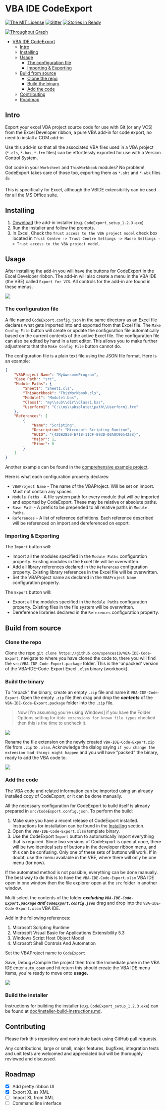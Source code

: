 # VBA IDE CodeExport

[![The MIT License](https://img.shields.io/badge/license-MIT-orange.svg?style=flat-square)](http://opensource.org/licenses/MIT)
[![Gitter](https://img.shields.io/gitter/room/nwjs/nw.js.svg?style=flat-square)](https://gitter.im/VBA-IDE-Code-Export)
[![Stories in Ready](https://badge.waffle.io/spences10/VBA-IDE-Code-Export.png?label=ready&title=Ready)](https://waffle.io/spences10/VBA-IDE-Code-Export)

[![Throughput Graph](https://graphs.waffle.io/spences10/VBA-IDE-Code-Export/throughput.svg)](https://waffle.io/spences10/VBA-IDE-Code-Export/metrics/throughput)

<!-- TOC -->

- [VBA IDE CodeExport](#vba-ide-codeexport)
  - [Intro](#intro)
  - [Installing](#installing)
  - [Usage](#usage)
    - [The configuration file](#the-configuration-file)
    - [Importing & Exporting](#importing--exporting)
  - [Build from source](#build-from-source)
    - [Clone the repo](#clone-the-repo)
    - [Build the binary](#build-the-binary)
    - [Add the code](#add-the-code)
  - [Contributing](#contributing)
  - [Roadmap](#roadmap)

<!-- /TOC -->

## Intro

Export your excel VBA project source code for use with Git (or any VCS) from the
Excel Developer ribbon, a pure VBA add-in for code export, no need to install a
COM add-in

Use this add-in so that all the associated VBA files used in a VBA project
(`*.cls`, `*.bas`, `*.frm` files) can be effortlessly exported for use with a
Version Control System.

Got code in your `Worksheet` and `ThisWorkbook` modules? No problem! CodeExport
takes care of those too, exporting them as `*.sht` and `*.wbk` files :+1:

This is specifically for Excel, although the VBIDE extensibility can be used for
all the MS Office suite.

## Installing

1. [Download](https://github.com/spences10/VBA-IDE-Code-Export/releases) the
   add-in installer (e.g. `CodeExport_setup_1.2.3.exe`)
2. Run the installer and follow the prompts.
3. In Excel, Check the `Trust access to the VBA project model` check box located
   in `Trust Centre -> Trust Centre Settings -> Macro Settings -> Trust access
   to the VBA project model`.

## Usage

After installing the add-in you will have the buttons for CodeExport in the
Excel Developer ribbon. The add-in will also create a menu in the VBA IDE (the
VBE) called `Export for VCS`. All controls for the add-in are found in these
menus.

![](img/ribbon-buttons.png)

### The configuration file

A file named `CodeExport.config.json` in the same directory as an Excel file
declares what gets imported into and exported from that Excel file. The `Make
Config File` button will create or update the configuration file automatically
based on the current contents of the active Excel file. The configuration file
can also be edited by hand in a text editor. This allows you to make further
adjustments that the `Make Config File` button cannot do.

The configuration file is a plain text file using the JSON file format. Here is
an example:

```JSON
{
    "VBAProject Name": "MyAwesomeProgram",
    "Base Path": "src",
    "Module Paths": {
        "Sheet1": "Sheet1.cls",
        "ThisWorkbook": "ThisWorkbook.cls",
        "Module1": "Module1.bas",
        "Class1": "my\\sub\\dir\\Class1.bas",
        "Userform1": "C:\\my\\absolute\\path\\Userform1.frx"
    },
    "References": [
		{
			"Name": "Scripting",
			"Description": "Microsoft Scripting Runtime",
			"GUID": "{420B2830-E718-11CF-893D-00A0C9054228}",
			"Major": 1,
			"Minor": 0
		}
    ]
}
```

Another example can be found in the
[comprehensive example project](test-projects/comprehensive).

Here is what each configuration property declares:

* `VBAProject Name` - The name of the VBAProject. Will be set on import. Must
  not contain any spaces.
* `Module Paths` - A file system path for every module that will be imported and
  exported by CodeExport. These may be relative or absolute paths.
* `Base Path` - A prefix to be prepended to all relative paths in
  `Module Paths`.
* `References` - A list of reference definitions. Each reference described will
  be referenced on import and dereferenced on export.

### Importing & Exporting

The `Import` button will:

* Import all the modules specified in the `Module Paths` configuration property.
  Existing modules in the Excel file will be overwritten.
* Add all library references declared in the `References` configuration
  property. Existing library references in the Excel file will be overwritten.
* Set the VBAProject name as declared in the `VBAProject Name` configuration
  property.

The `Export` button will:

* Export all the modules specified in the `Module Paths` configuration property.
  Existing files in the file system will be overwritten.
* Dereference libraries declared in the `References` configuration property.

## Build from source

### Clone the repo

Clone the repo `git clone https://github.com/spences10/VBA-IDE-Code-Export`,
navigate to where you have cloned the code to, there you will find the
`src/VBA-IDE-Code-Export.package` folder. This is the 'unpacked' version of the
VBA-IDE-Code-Export Excel `.xlsm` binary (workbook).

### Build the binary

To "repack" the binary, create an empty `.zip` file and name it
`VBA-IDE-Code-Export`. Open the empty `.zip` file then drag and drop the
**_contents_** of the `VBA-IDE-Code-Export.package` folder into the `.zip` file.

> Now [I'm assuming you're using Windows] if you have the Folder Options setting
for `Hide extensions for known file types` checked then this is the time to
uncheck it.

![](img/unhide-file-extensions.gif)

Rename the file extension on the newly created `VBA-IDE-Code-Export.zip` file
from `.zip` to `.xlsm`. Acknowledge the dialog saying `if you change the
extension bad things might happen` and you will have "packed" the binary, ready
to add the VBA code to.

![](img/build-from-source.gif)

### Add the code

The VBA code and related information can be imported using an already installed
copy of CodeExport, or it can be done manually.

All the necessary configuration for CodeExport to build itself is already
prepared in `src/CodeExport.config.json`. To perform the build:

1. Make sure you have a recent release of CodeExport installed. Instructions for
   installation can be found in the [Installing](#installing) section.
2. Open the `VBA-IDE-Code-Export.xlsm` template binary.
3. Use the CodeExport `Import` button to automatically import everything that is
   required. Since two versions of CodeExport is open at once, there will be two
   identical sets of buttons in the developer ribbon menu, and this can be
   confusing. Only one of these sets of buttons will work. If in doubt, use the
   menu available in the VBE, where there will only be one menu (for now).

If the automated method is not possible, everything can be done manually. The
best way to do this is to have the `VBA-IDE-Code-Export.xlsm` VBA IDE open in
one window then the file explorer open at the `src` folder in another window.

Multi select the contents of the folder **_excluding
`VBA-IDE-Code-Export.package` and `CodeExport.config.json`_** drag and drop into
the `VBA-IDE-Code-Export.xlsm` VBA IDE.

Add in the following references:

1. Microsoft Scripting Runtime
2. Microsoft Visual Basic for Applications Extensibility 5.3
3. Windows Script Host Object Model
4. Microsoft Shell Controls And Automation

Set the VBAProject name to `CodeExport`.

Save, Debug>Compile the project then from the Immediate pane in the VBA IDE
enter `auto_open` and hit return this should create the VBA IDE menu items,
you're ready to move onto **usage.**

![](img/add-code.gif)

### Build the installer

Instructions for building the installer (e.g. `CodeExport_setup_1.2.3.exe`) can
be found at
[doc/installer-build-instructions.md](doc/installer-build-instructions.md).

## Contributing

Please fork this repository and contribute back using GitHub pull requests.

Any contributions, large or small, major features, bugfixes, integration tests
and unit tests are welcomed and appreciated but will be thoroughly reviewed and
discussed.

## Roadmap

- [x] Add pretty ribbon UI
- [x] Export XL as XML
- [ ] Import XL from XML
- [ ] Command line interface
